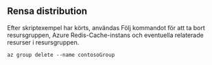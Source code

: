## <a name="clean-up-deployment"></a>Rensa distribution 

Efter skriptexempel har körts, användas Följ kommandot för att ta bort resursgruppen, Azure Redis-Cache-instans och eventuella relaterade resurser i resursgruppen.

```azurecli
az group delete --name contosoGroup
```